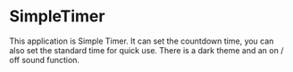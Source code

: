 # SimpleTimer
This application is Simple Timer. It can set the countdown time, you can also set the standard time for quick use. There is a dark theme and an on / off sound function.
